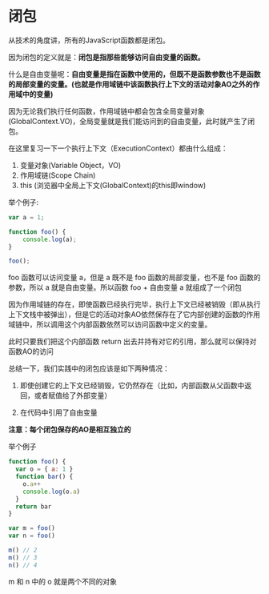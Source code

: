 # 闭包

从技术的角度讲，所有的JavaScript函数都是闭包。

因为闭包的定义就是：**闭包是指那些能够访问自由变量的函数。**

什么是自由变量呢：**自由变量是指在函数中使用的，但既不是函数参数也不是函数的局部变量的变量。(也就是作用域链中该函数执行上下文的活动对象AO之外的作用域中的变量)**

因为无论我们执行任何函数，作用域链中都会包含全局变量对象(GlobalContext.VO)，全局变量就是我们能访问到的自由变量，此时就产生了闭包。

在这里复习一下一个执行上下文（ExecutionContext）都由什么组成：
1. 变量对象(Variable Object，VO)
2. 作用域链(Scope Chain)
3. this (浏览器中全局上下文(GlobalContext)的this即window)

举个例子:
```js
var a = 1;

function foo() {
    console.log(a);
}

foo();
```

foo 函数可以访问变量 a，但是 a 既不是 foo 函数的局部变量，也不是 foo 函数的参数，所以 a 就是自由变量。所以函数 foo + 自由变量 a 就组成了一个闭包

因为作用域链的存在，即使函数已经执行完毕，执行上下文已经被销毁（即从执行上下文栈中被弹出），但是它的活动对象AO依然保存在了它内部创建的函数的作用域链中，所以调用这个内部函数依然可以访问函数中定义的变量。

此时只要我们把这个内部函数 return 出去并持有对它的引用，那么就可以保持对函数AO的访问

总结一下，我们实践中的闭包应该是如下两种情况：

1. 即使创建它的上下文已经销毁，它仍然存在（比如，内部函数从父函数中返回，或者赋值给了外部变量）

2. 在代码中引用了自由变量

**注意：每个闭包保存的AO是相互独立的**

举个例子

```js
function foo() {
  var o = { a: 1 }
  function bar() {
    o.a++
    console.log(o.a)
  }
  return bar
}

var m = foo()
var n = foo()

m() // 2
m() // 3
n() // 4
```

m 和 n 中的 o 就是两个不同的对象